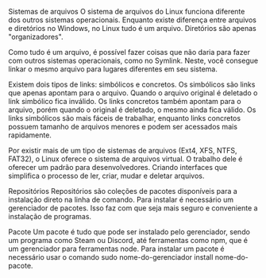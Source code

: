 Sistemas de arquivos
O sistema de arquivos do Linux funciona diferente dos outros sistemas operacionais. Enquanto existe diferença entre arquivos e diretórios no Windows, no Linux tudo é um arquivo. Diretórios são apenas "organizadores".

Como tudo é um arquivo, é possível fazer coisas que não daria para fazer com outros sistemas operacionais, como no Symlink. Neste, você consegue linkar o mesmo arquivo para lugares diferentes em seu sistema.

Existem dois tipos de links: simbólicos e concretos. Os simbólicos são links que apenas apontam para o arquivo. Quando o arquivo original é deletado o link simbólico fica inválido. Os links concretos também apontam para o arquivo, porém quando o original é deletado, o mesmo ainda fica válido. Os links simbólicos são mais fáceis de trabalhar, enquanto links concretos possuem tamanho de arquivos menores e podem ser acessados mais rapidamente.

Por existir mais de um tipo de sistemas de arquivos (Ext4, XFS, NTFS, FAT32), o Linux oferece o sistema de arquivos virtual. O trabalho dele é oferecer um padrão para desenvolvedores. Criando interfaces que simplifica o processo de ler, criar, mudar e deletar arquivos.

Repositórios
Repositórios são coleções de pacotes disponíveis para a instalação direto na linha de comando. Para instalar é necessário um gerenciador de pacotes. Isso faz com que seja mais seguro e conveniente a instalação de programas.

Pacote
Um pacote é tudo que pode ser instalado pelo gerenciador, sendo um programa como Steam ou Discord, até ferramentas como npm, que é um gerenciador para ferramentas node. Para instalar um pacote é necessário usar o comando sudo nome-do-gerenciador install nome-do-pacote.
